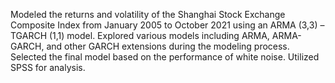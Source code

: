 Modeled the returns and volatility of the Shanghai Stock Exchange Composite Index from January 2005 to October 2021 using an ARMA (3,3) – TGARCH (1,1) model.
Explored various models including ARMA, ARMA-GARCH, and other GARCH extensions during the modeling process.
Selected the final model based on the performance of white noise.
Utilized SPSS for analysis.
